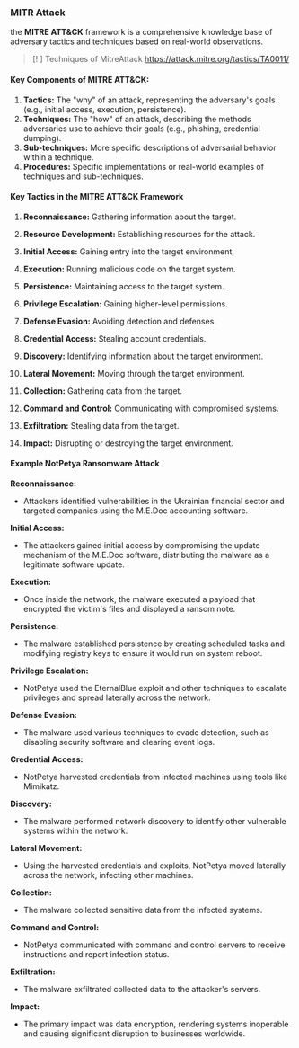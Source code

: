 ### MITR Attack
the **MITRE ATT&CK** framework is a comprehensive knowledge base of adversary tactics and techniques based on real-world observations.

> [! ]
> Techniques of MitreAttack
> https://attack.mitre.org/tactics/TA0011/

#### Key Components of MITRE ATT&CK:

1. **Tactics:** The "why" of an attack, representing the adversary's goals (e.g., initial access, execution, persistence).
2. **Techniques:** The "how" of an attack, describing the methods adversaries use to achieve their goals (e.g., phishing, credential dumping).
3. **Sub-techniques:** More specific descriptions of adversarial behavior within a technique.
4. **Procedures:** Specific implementations or real-world examples of techniques and sub-techniques.
#### Key Tactics in the MITRE ATT&CK Framework

1. **Reconnaissance:** Gathering information about the target.
    
2. **Resource Development:** Establishing resources for the attack.
    
3. **Initial Access:** Gaining entry into the target environment.
    
4. **Execution:** Running malicious code on the target system.
    
5. **Persistence:** Maintaining access to the target system.
    
6. **Privilege Escalation:** Gaining higher-level permissions.
    
7. **Defense Evasion:** Avoiding detection and defenses.
    
8. **Credential Access:** Stealing account credentials.
    
9. **Discovery:** Identifying information about the target environment.
    
10. **Lateral Movement:** Moving through the target environment.
    
11. **Collection:** Gathering data from the target.
    
12. **Command and Control:** Communicating with compromised systems.
    
13. **Exfiltration:** Stealing data from the target.
    
14. **Impact:** Disrupting or destroying the target environment.

#### Example NotPetya Ransomware Attack

**Reconnaissance:**

- Attackers identified vulnerabilities in the Ukrainian financial sector and targeted companies using the M.E.Doc accounting software.
    

**Initial Access:**

- The attackers gained initial access by compromising the update mechanism of the M.E.Doc software, distributing the malware as a legitimate software update.
    

**Execution:**

- Once inside the network, the malware executed a payload that encrypted the victim's files and displayed a ransom note.
    

**Persistence:**

- The malware established persistence by creating scheduled tasks and modifying registry keys to ensure it would run on system reboot.
    

**Privilege Escalation:**

- NotPetya used the EternalBlue exploit and other techniques to escalate privileges and spread laterally across the network.
    

**Defense Evasion:**

- The malware used various techniques to evade detection, such as disabling security software and clearing event logs.
    

**Credential Access:**

- NotPetya harvested credentials from infected machines using tools like Mimikatz.
    

**Discovery:**

- The malware performed network discovery to identify other vulnerable systems within the network.
    

**Lateral Movement:**

- Using the harvested credentials and exploits, NotPetya moved laterally across the network, infecting other machines.
    

**Collection:**

- The malware collected sensitive data from the infected systems.
    

**Command and Control:**

- NotPetya communicated with command and control servers to receive instructions and report infection status.
    

**Exfiltration:**

- The malware exfiltrated collected data to the attacker's servers.
    

**Impact:**

- The primary impact was data encryption, rendering systems inoperable and causing significant disruption to businesses worldwide.
